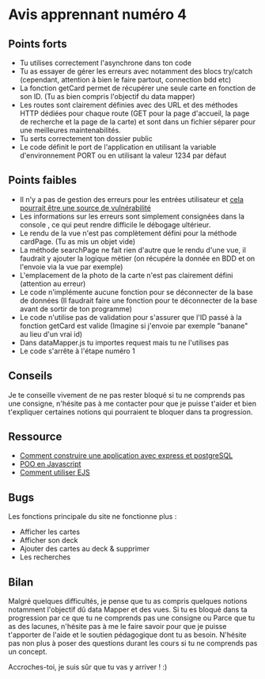 # Avis apprennant numéro 4
 
## Points forts 

- Tu utilises correctement l'asynchrone dans ton code  
- Tu as essayer de gérer les erreurs avec notamment des blocs try/catch (cependant, attention à bien le faire partout, connection bdd etc)
- La fonction getCard permet de récupérer une seule carte en fonction de son ID.  (Tu as bien compris l'objectif du data mapper)
- Les routes sont clairement définies avec des URL et des méthodes HTTP dédiées pour chaque route (GET pour la page d'accueil, la page de recherche et la page de la carte) et sont dans un fichier séparer pour une 
meilleures maintenabilités.
- Tu serts correctement ton dossier public
- Le code définit le port de l'application en utilisant la variable d'environnement PORT ou en utilisant la valeur 1234 par défaut

## Points faibles 

- Il n'y a pas de gestion des erreurs pour les entrées utilisateur et [cela pourrait être une source de vulnérabilité](https://cheatsheetseries.owasp.org/cheatsheets/Input_Validation_Cheat_Sheet.html#:~:text=Input%20validation%20is%20performed%20to,malfunction%20of%20various%20downstream%20components.)
- Les informations sur les erreurs sont simplement consignées dans la console , ce qui peut rendre difficile le débogage ultérieur.  
- Le rendu de la vue n'est pas complètement défini pour la méthode cardPage. (Tu as mis un objet vide)
- La méthode searchPage ne fait rien d'autre que le rendu d'une vue, il faudrait y ajouter la logique métier (on récupére la donnée en BDD et on l'envoie via la vue par exemple)
- L'emplacement de la photo de la carte n'est pas clairement défini (attention au erreur)
- Le code n'implémente aucune fonction pour se déconnecter de la base de données (Il faudrait faire une fonction pour te déconnecter de la base avant de sortir de ton programme)
- Le code n'utilise pas de validation pour s'assurer que l'ID passé à la fonction getCard est valide (Imagine si j'envoie par exemple "banane" au lieu d'un vrai id)
- Dans dataMapper.js tu importes request mais tu ne l'utilises pas 
- Le code s'arrête à l'étape numéro 1 

## Conseils 

Je te conseille vivement de ne pas rester bloqué si tu ne comprends pas une consigne, n'hésite pas à me contacter pour que je puisse t'aider et bien t'expliquer certaines notions qui pourraient te bloquer dans ta 
progression.

## Ressource

- [Comment construire une application avec express et postgreSQL](https://dev.to/glaucia86/developing-a-crud-node-js-application-with-postgresql-4c9o)
- [POO en Javascript](https://developer.mozilla.org/fr/docs/Learn/JavaScript/Objects/Basics)
- [Comment utiliser EJS](https://www.digitalocean.com/community/tutorials/how-to-use-ejs-to-template-your-node-application-fr)
 
## Bugs 

Les fonctions principale du site ne fonctionne plus : 

- Afficher les cartes
- Afficher son deck
- Ajouter des cartes au deck & supprimer 
- Les recherches
 
## Bilan 

Malgré quelques difficultés, je pense que tu as compris quelques notions notamment l'objectif dû data Mapper et des vues. Si tu es bloqué dans ta progression par ce que tu ne comprends pas une consigne ou 
Parce que tu as des lacunes, n'hésite pas à me le faire savoir pour que je puisse t'apporter de l'aide et le soutien pédagogique dont tu as besoin. N'hésite pas non plus à poser des questions durant les cours si tu ne comprends pas un concept.

Accroches-toi, je suis sûr que tu vas y arriver ! :)